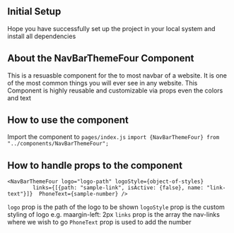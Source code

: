 ## Initial Setup

Hope you have successfully set up the project in your local system and install all dependencies

## About the NavBarThemeFour Component

This is a resuasble component for the to most navbar of a website. It is one of the most common things you will ever see in any website. This Component is highly reusable and customizable via props even the colors and text

## How to use the component

Import the component to `pages/index.js`
`import {NavBarThemeFour} from "../components/NavBarThemeFour";`

## How to handle props to the component

```
<NavBarThemeFour logo="logo-path" logoStyle={object-of-styles}
        links={[{path: "sample-link", isActive: {false}, name: "link-text"}]}  PhoneText={sample-number} />
```

`logo` prop is the path of the logo to be shown
`logoStyle` prop is the custom styling of logo e.g. maargin-left: 2px
`links` prop is the array the nav-links where we wish to go
`PhoneText` prop is used to add the number
